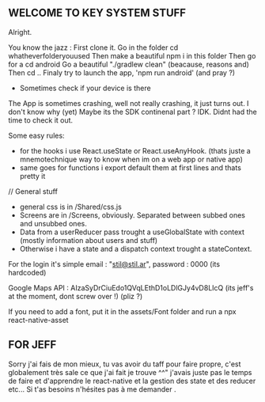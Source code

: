 ## WELCOME TO KEY SYSTEM STUFF

Alright.

You know the jazz : 
First clone it.
Go in the folder cd whatheverfolderyouused
Then make a beautiful npm i in this folder
Then go for a cd android
Go a beautiful "./gradlew clean" (beacause, reasons and)
Then cd ..
Finaly try to launch the app, 'npm run android' (and pray ?)

- Sometimes check if your device is there

The App is sometimes crashing, well not really crashing, it just turns out. I don't know why (yet) Maybe its the SDK continenal part ? IDK. Didnt had the time to check it out.

Some easy rules: 
- for the hooks i use React.useState or React.useAnyHook. (thats juste a mnemotechnique way to know when im on a web app or native app)
- same goes for functions i export default them at first lines and thats pretty it

// General stuff 
- general css is in /Shared/css.js
- Screens are in /Screens, obviously. Separated between subbed ones and unsubbed ones.
- Data from a userReducer pass trought a useGlobalState with context (mostly information about users and stuff)
- Otherwise i have a state and a dispatch context trought a stateContext.

For the login it's simple email : "stil@stil.ar", password : 0000 (its hardcoded)

Google Maps API : AIzaSyDrCiuEdo1QVqLEthD1oLDlGJy4vD8LIcQ (its jeff's at the moment, dont screw over !) (pliz ?)

If you need to add a font, put it in the assets/Font folder and run a npx react-native-asset

## FOR JEFF
Sorry j'ai fais de mon mieux, tu vas avoir du taff pour faire propre, c'est globalement très sale ce que j'ai fait je trouve ^^" j'avais juste pas le temps de faire et d'apprendre le react-native et la gestion des state et des reducer etc... Si t'as besoins n'hésites pas à me demander .